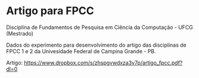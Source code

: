 # Artigo para FPCC
Disciplina de Fundamentos de Pesquisa em Ciência da Computação - UFCG (Mestrado)

Dados do experimento para desenvolvimento do artigo das disciplinas de FPCC 1 e 2 da Univesidade Federal de Campina Grande - PB.

Artigo: https://www.dropbox.com/s/zhspgvwdxza3v7p/artigo_fpcc.pdf?dl=0
